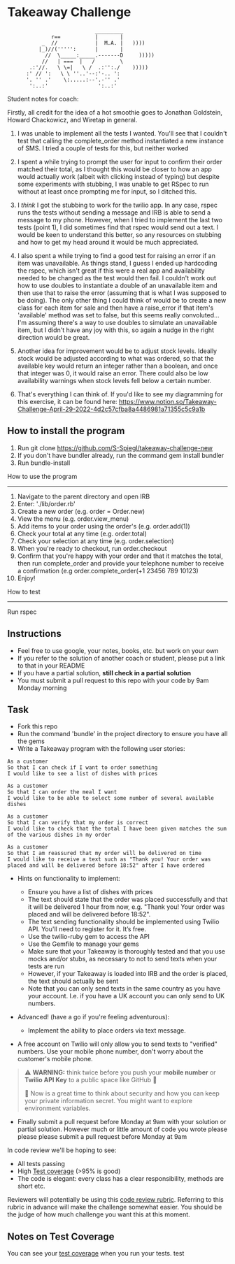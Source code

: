 # Takeaway Challenge

```
                            _________
              r==           |       |
           _  //            |  M.A. |   ))))
          |_)//(''''':      |       |
            //  \_____:_____.-------D     )))))
           //   | ===  |   /        \
       .:'//.   \ \=|   \ /  .:'':./    )))))
      :' // ':   \ \ ''..'--:'-.. ':
      '. '' .'    \:.....:--'.-'' .'
       ':..:'                ':..:'

```

Student notes for coach:

Firstly, all credit for the idea of a hot smoothie goes to Jonathan Goldstein, Howard Chackowicz, and Wiretap in general.

1. I was unable to implement all the tests I wanted. You'll see that I couldn't test that calling the complete_order method instantiated
   a new instance of SMS. I tried a couple of tests for this, but neither worked

2. I spent a while trying to prompt the user for input to confirm their order matched their total, as I thought this would be closer to how an app would actually work (albeit with clicking instead of typing) but despite some experiments with stubbing, I was unable to get RSpec to run without at least once prompting me for input, so I ditched this.

3. I _think_ I got the stubbing to work for the twilio app. In any case, rspec runs the tests without sending a message and IRB is able to send a message to my phone.
   However, when I tried to implement the last two tests (point 1), I did sometimes find that rspec would send out a text. I would be keen to understand this better, so any resources on stubbing and how to get my head around it would be much appreciated.

4. I also spent a while trying to find a good test for raising an error if an item was unavailable. As things stand, I guess I ended up
   hardcoding the rspec, which isn't great if this were a real app and availability needed to be changed as the test would then fail. I couldn't work out how to use doubles to instantiate a double of an unavailable item and then use that to raise the error (assuming that is what I was
   supposed to be doing). The only other thing I could think of would be to create a new class for each item for sale and then have a raise_error
   if that item's 'available' method was set to false, but this seems really convoluted... I'm assuming there's a way to use doubles to simulate an unavailable item, but I didn't have any joy with this, so again a nudge in the right direction would be great.

5. Another idea for improvement would be to adjust stock levels. Ideally stock would be adjusted according to what was ordered, so that the available key would return an integer rather than a boolean, and once that integer was 0, it would raise an error. There could also be low availability warnings when stock levels fell below a certain number.

6. That's everything I can think of. If you'd like to see my diagramming for this exercise, it can be found here: https://www.notion.so/Takeaway-Challenge-April-29-2022-4d2c57cfba8a4486981a71355c5c9a1b

## How to install the program

1. Run git clone https://github.com/S-Spiegl/takeaway-challenge-new
2. If you don't have bundler already, run the command gem install bundler
3. Run bundle-install

How to use the program

---

1. Navigate to the parent directory and open IRB
2. Enter: './lib/order.rb'
3. Create a new order (e.g. order = Order.new)
4. View the menu (e.g. order.view_menu)
5. Add items to your order using the order's (e.g. order.add(1))
6. Check your total at any time (e.g. order.total)
7. Check your selection at any time (e.g. order.selection)
8. When you're ready to checkout, run order.checkout
9. Confirm that you're happy with your order and that it matches the total, then
   run complete_order and provide your telephone number to receive a confirmation
   (e.g order.complete_order(+1 23456 789 10123)
10. Enjoy!

How to test

---

Run rspec

## Instructions

- Feel free to use google, your notes, books, etc. but work on your own
- If you refer to the solution of another coach or student, please put a link to that in your README
- If you have a partial solution, **still check in a partial solution**
- You must submit a pull request to this repo with your code by 9am Monday morning

## Task

- Fork this repo
- Run the command 'bundle' in the project directory to ensure you have all the gems
- Write a Takeaway program with the following user stories:

```
As a customer
So that I can check if I want to order something
I would like to see a list of dishes with prices

As a customer
So that I can order the meal I want
I would like to be able to select some number of several available dishes

As a customer
So that I can verify that my order is correct
I would like to check that the total I have been given matches the sum of the various dishes in my order

As a customer
So that I am reassured that my order will be delivered on time
I would like to receive a text such as "Thank you! Your order was placed and will be delivered before 18:52" after I have ordered
```

- Hints on functionality to implement:

  - Ensure you have a list of dishes with prices
  - The text should state that the order was placed successfully and that it will be delivered 1 hour from now, e.g. "Thank you! Your order was placed and will be delivered before 18:52".
  - The text sending functionality should be implemented using Twilio API. You'll need to register for it. It’s free.
  - Use the twilio-ruby gem to access the API
  - Use the Gemfile to manage your gems
  - Make sure that your Takeaway is thoroughly tested and that you use mocks and/or stubs, as necessary to not to send texts when your tests are run
  - However, if your Takeaway is loaded into IRB and the order is placed, the text should actually be sent
  - Note that you can only send texts in the same country as you have your account. I.e. if you have a UK account you can only send to UK numbers.

- Advanced! (have a go if you're feeling adventurous):

  - Implement the ability to place orders via text message.

- A free account on Twilio will only allow you to send texts to "verified" numbers. Use your mobile phone number, don't worry about the customer's mobile phone.

> :warning: **WARNING:** think twice before you push your **mobile number** or **Twilio API Key** to a public space like GitHub :eyes:
>
> :key: Now is a great time to think about security and how you can keep your private information secret. You might want to explore environment variables.

- Finally submit a pull request before Monday at 9am with your solution or partial solution. However much or little amount of code you wrote please please please submit a pull request before Monday at 9am

In code review we'll be hoping to see:

- All tests passing
- High [Test coverage](https://github.com/makersacademy/course/blob/main/pills/test_coverage.md) (>95% is good)
- The code is elegant: every class has a clear responsibility, methods are short etc.

Reviewers will potentially be using this [code review rubric](docs/review.md). Referring to this rubric in advance will make the challenge somewhat easier. You should be the judge of how much challenge you want this at this moment.

## Notes on Test Coverage

You can see your [test coverage](https://github.com/makersacademy/course/blob/main/pills/test_coverage.md) when you run your tests.
test
